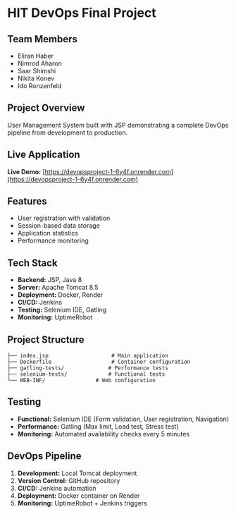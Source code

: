 # HIT DevOps Final Project

## Team Members
- Eliran Haber
- Nimrod Aharon  
- Saar Shimshi
- Nikita Konev
- Ido Ronzenfeld

## Project Overview
User Management System built with JSP demonstrating a complete DevOps pipeline from development to production.

## Live Application
**Live Demo:** [https://devopsproject-1-6y4f.onrender.com](https://devopsproject-1-6y4f.onrender.com)

## Features
- User registration with validation
- Session-based data storage
- Application statistics
- Performance monitoring

## Tech Stack
- **Backend:** JSP, Java 8
- **Server:** Apache Tomcat 8.5
- **Deployment:** Docker, Render
- **CI/CD:** Jenkins
- **Testing:** Selenium IDE, Gatling
- **Monitoring:** UptimeRobot

## Project Structure
```
├── index.jsp                    # Main application
├── Dockerfile                   # Container configuration
├── gatling-tests/              # Performance tests
├── selenium-tests/             # Functional tests
└── WEB-INF/                # Web configuration
```

## Testing
- **Functional:** Selenium IDE (Form validation, User registration, Navigation)
- **Performance:** Gatling (Max limit, Load test, Stress test)
- **Monitoring:** Automated availability checks every 5 minutes

## DevOps Pipeline
1. **Development:** Local Tomcat deployment
2. **Version Control:** GitHub repository
3. **CI/CD:** Jenkins automation
4. **Deployment:** Docker container on Render
5. **Monitoring:** UptimeRobot + Jenkins triggers
